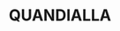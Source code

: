 ---
lastmod: '2025-04-06T06:05:20+00:00'
latitude: -34.04948
layout: suburb
longitude: 147.712064
postcode: '2721'
state: NSW
title: QUANDIALLA
url: /nsw/quandialla/
---